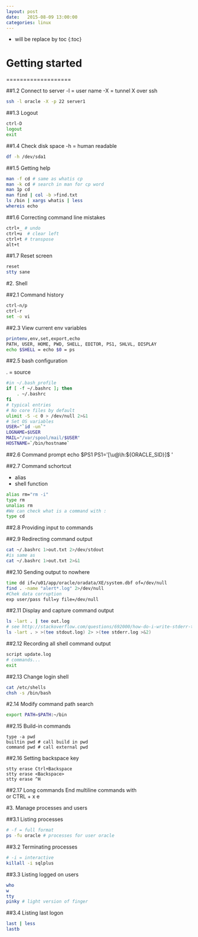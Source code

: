 ```yaml
---
layout: post
date:   2015-08-09 13:00:00
categories: linux
---
```

* will be replace by toc
{:toc}

# Getting started
===================

##1.2 Connect to server
-l = user name
-X = tunnel X over ssh

~~~ bash
ssh -l oracle -X -p 22 server1
~~~

##1.3 Logout

~~~ bash
ctrl-D
logout
exit
~~~~

##1.4 Check disk space
-h = human readable

~~~ bash
df -h /dev/sda1
~~~

##1.5 Getting help

~~~ bash
man -f cd # same as whatis cp
man -k cd # search in man for cp word
man 1p cd
man find | col -b >find.txt
ls /bin | xargs whatis | less
whereis echo
~~~

##1.6 Correcting command line mistakes

~~~ bash
ctrl+_ # undo
ctrl+u  # clear left
ctrl+t # transpose
alt+t
~~~~

##1.7 Reset screen

~~~ bash
reset
stty sane
~~~

#2. Shell

##2.1 Command history

~~~ bash
ctrl-n/p
ctrl-r
set -o vi
~~~

##2.3 View current env variables

~~~ bash
printenv,env,set,export,echo
PATH, USER, HOME, PWD, SHELL, EDITOR, PS1, SHLVL, DISPLAY
echo $SHELL = echo $0 = ps
~~~~

##2.5 bash configuration

. = source

~~~ bash 
#in ~/.bash_profile
if [ -f ~/.bashrc ]; then
    . ~/.bashrc
fi
# typical entries
# No core files by default
ulimit -S -c 0 > /dev/null 2>&1
# Set OS variables
USER="`id -un`"
LOGNAME=$USER
MAIL="/var/spool/mail/$USER"
HOSTNAME=`/bin/hostname`
~~~

##2.6 Command prompt
echo $PS1
PS1='[\u@\h:${ORACLE_SID}]$ '

##2.7 Command schortcut

- alias
- shell function

~~~ bash
alias rm="rm -i"
type rm
unalias rm
#We can check what is a command with :
type cd
~~~~~

##2.8 Providing input to commands

##2.9 Redirecting command output

~~~ bash
cat ~/.bashrc 1>out.txt 2>/dev/stdout
#is same as
cat ~/.bashrc 1>out.txt 2>&1
~~~~

##2.10 Sending output to nowhere

~~~ bash
time dd if=/u01/app/oracle/oradata/XE/system.dbf of=/dev/null
find . -name "alert*.log" 2>/dev/null
#Chek data corruption
exp user/pass full=y file=/dev/null
~~~

##2.11 Display and capture command output

~~~ bash
ls -lart . | tee out.log
# see http://stackoverflow.com/questions/692000/how-do-i-write-stderr-to-a-file-while-using-tee-with-a-pipe
ls -lart . > >(tee stdout.log) 2> >(tee stderr.log >&2)
~~~

##2.12 Recording all shell command output

~~~ bash
script update.log
# commands...
exit
~~~

##2.13 Change login shell

~~~ bash
cat /etc/shells
chsh -s /bin/bash
~~~

#2.14 Modify command path search

~~~ bash
export PATH=$PATH:~/bin
~~~~

##2.15 Build-in commands

~~~
type -a pwd
builtin pwd # call build in pwd
command pwd # call external pwd
~~~

##2.16 Setting backspace key

~~~
stty erase Ctrl+Backspace
stty erase <Backspace>
stty erase ^H
~~~

##2.17 Long commands
End multiline commands with \
or
CTRL + x e

#3. Manage processes and users

##3.1 Listing processes

~~~ bash
# -f = full format
ps -fu oracle # processes for user oracle
~~~

##3.2 Terminating processes

~~~ bash
# -i = interactive
killall -i sqlplus
~~~

##3.3 Listing logged on users

~~~ bash
who
w
tty
pinky # light version of finger
~~~

##3.4 Listing last logon

~~~ bash
last | less
lastb
~~~